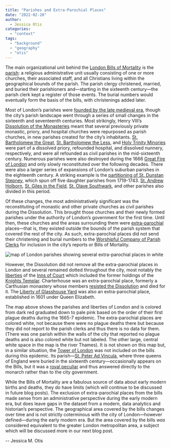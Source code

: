 ```yaml
---
title: "Parishes and Extra-Parochial Places"
date: "2022-02-28"
author:
  - Jessica Otis
categories: 
  - "context"
tags: 
  - "background"
  - "geography"
  - "otis"
---
```


The main organizational unit behind the [London Bills of Mortality](https://deathbynumbers.org/2022/01/31/the-london-bills-of-mortality/) is the [parish](https://en.wikipedia.org/wiki/Parish_(Church_of_England)): a religious administrative unit usually consisting of one or more churches, their associated staff, and all Christians living within the geographical bounds of the parish. The parish clergy christened, married, and buried their parishioners and—starting in the sixteenth century—the parish clerk kept a register of those events. The burial numbers would eventually form the basis of the bills, with christenings added later.

Most of London’s parishes were [founded by the late medieval era](https://medievallondoners.ace.fordham.edu/london-parishes/), though the city’s parish landscape went through a series of small changes in the sixteenth and seventeenth centuries. Most strikingly, Henry VIII’s [Dissolution of the Monasteries](https://en.wikipedia.org/wiki/Dissolution_of_the_monasteries) meant that several previously private monastic, priory, and hospital churches were repurposed as parish churches, in new parishes created for the city’s inhabitants. [St. Bartholomew the Great](https://londonparishclerks.smugmug.com/Parishes-Churches/Individual-Parish-Info/St-Bartholomew-the-Great), [St. Bartholomew the Less](https://londonparishclerks.smugmug.com/Parishes-Churches/Individual-Parish-Info/St-Bartholomew-the-Less), and [Holy Trinity Minories](https://londonparishclerks.smugmug.com/Parishes-Churches/Individual-Parish-Info/Holy-Trinity-Minories) were part of a dissolved priory, refounded hospital, and dissolved nunnery, respectively, and were all refounded as civil parishes in the mid-sixteenth century. Numerous parishes were also destroyed during the 1666 [Great Fire of London](https://en.wikipedia.org/wiki/Great_Fire_of_London) and only slowly reconstituted over the following decades. There were also a larger series of expansions of London’s suburban parishes in the eighteenth century. A striking example is the [partitioning of St. Dunstan Stepney](https://en.wikipedia.org/wiki/Stepney_(parish)), which spun off five daughter parishes from 1719-1743. [St. Andrew Holborn](https://en.wikipedia.org/wiki/St_Andrew_Holborn_(parish)), [St. Giles in the Field](https://en.wikipedia.org/wiki/St_Giles,_London), [St. Olave Southwark](https://en.wikipedia.org/wiki/Southwark_St_Olave), and other parishes also divided in this period.

Of these changes, the most administratively significant was the reconstituting of monastic and other private churches as civil parishes during the Dissolution. This brought those churches and their newly formed parishes under the authority of London’s government for the first time. Until then, these churches and the areas surrounding them were [extra-parochial](https://en.wikipedia.org/wiki/Extra-parochial_area) places—that is, they existed outside the bounds of the parish system that covered the rest of the city. As such, extra-parochial places did not send their christening and burial numbers to the [Worshipful Company of Parish Clerks](https://www.londonparishclerks.com/) for inclusion in the city’s reports or Bills of Mortality.

![map of London parishes showing several extra-parochial places in white](images/extra-parochial-1024x712.jpg)

However, the Dissolution did not remove all the extra-parochial places in London and several remained dotted throughout the city, most notably the [liberties](https://en.wikipedia.org/wiki/Liberty_(division)) of the [Inns of Court](https://en.wikipedia.org/wiki/Inns_of_Court) which included the former holdings of the [Knights Templar](https://en.wikipedia.org/wiki/Temple,_London). Charterhouse was an extra-parochial place, formerly a Carthusian monastery whose members [resisted the Dissolution](https://en.wikipedia.org/wiki/Carthusian_Martyrs_of_London) and died for it. The [Liberty of Glasshouse Yard](https://en.wikipedia.org/wiki/Glasshouse_Yard) was also an extra-parochial place, established in 1601 under Queen Elizabeth.

The map above shows the parishes and liberties of London and is colored from dark red graduated down to pale pink based on the order of their first plague deaths during the 1665-7 epidemic. The extra-parochial places are colored white, not because there were no plague deaths there but because they did not report to the parish clerks and thus there is no data for them. (There was one parish within the walls of the city that reported no plague deaths and is also colored white but not labeled. The other large, central white space in the map is the river Thames). It is not shown on this map but, in a similar situation, the [Tower of London](https://en.wikipedia.org/wiki/Tower_of_London) was not included on the bills during this epidemic. Its parish—[St. Peter Ad Vincula](https://en.wikipedia.org/wiki/Church_of_St_Peter_ad_Vincula), where three queens of England were buried in the sixteenth century—occasionally appears on the Bills, but it was a [royal peculiar](https://en.wikipedia.org/wiki/Royal_peculiar) and thus answered directly to the monarch rather than to the city government.

While the Bills of Mortality are a fabulous source of data about early modern births and deaths, they do have limits (which will continue to be discussed in future blog posts). The exclusion of extra-parochial places from the bills made sense from an administrative perspective during the early modern era, but does leave gaps in the dataset from a modern, data analytics and historian’s perspective. The geographical area covered by the bills changes over time and is not strictly coterminous with the city of London—however defined—during the early modern era. But the area covered by the bills _was_ considered equivalent to the greater London metropolitan area, a subject which will be discussed more in our next blog post.

\-- Jessica M. Otis
